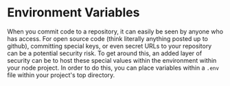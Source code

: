 # Environment Variables

When you commit code to a repository, it can easily be seen by anyone who has access. For open source code (think literally anything posted up to github),  committing special keys, or even secret URLs to your repository can be a potential security risk. To get around this, an added layer of security can be to host these special values within the environment within your node project. In order to do this, you can place variables within a `.env` file within your project's top directory. 